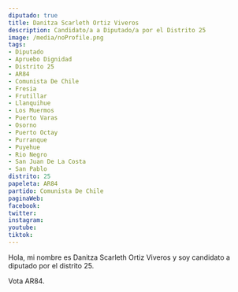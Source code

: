 ```yaml
---
diputado: true
title: Danitza Scarleth Ortiz Viveros
description: Candidato/a a Diputado/a por el Distrito 25
image: /media/noProfile.png
tags:
- Diputado
- Apruebo Dignidad
- Distrito 25
- AR84
- Comunista De Chile
- Fresia
- Frutillar
- Llanquihue
- Los Muermos
- Puerto Varas
- Osorno
- Puerto Octay
- Purranque
- Puyehue
- Rio Negro
- San Juan De La Costa
- San Pablo
distrito: 25
papeleta: AR84
partido: Comunista De Chile
paginaWeb:
facebook:
twitter:
instagram:
youtube:
tiktok:
---
```

Hola, mi nombre es Danitza Scarleth Ortiz Viveros y soy candidato a diputado por el distrito 25.

Vota AR84.